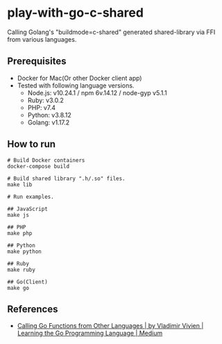 # play-with-go-c-shared

Calling Golang's "buildmode=c-shared" generated shared-library via FFI from various languages.

## Prerequisites

- Docker for Mac(Or other Docker client app)
- Tested with following language versions.
  - Node.js: v10.24.1 / npm 6v.14.12 / node-gyp v5.1.1
  - Ruby: v3.0.2
  - PHP: v7.4
  - Python: v3.8.12
  - Golang: v1.17.2

## How to run

```
# Build Docker containers
docker-compose build

# Build shared library ".h/.so" files.
make lib

# Run examples.

## JavaScript
make js

## PHP
make php

## Python
make python

## Ruby
make ruby

## Go(Client)
make go
```

## References

- [Calling Go Functions from Other Languages | by Vladimir Vivien | Learning the Go Programming Language | Medium](https://medium.com/learning-the-go-programming-language/calling-go-functions-from-other-languages-4c7d8bcc69bf)
